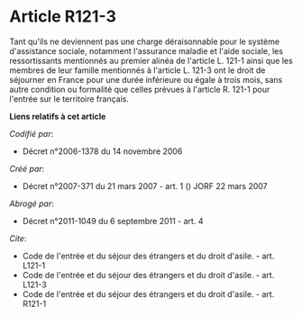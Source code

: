 # Article R121-3

Tant qu'ils ne deviennent pas une charge déraisonnable pour le système d'assistance sociale, notamment l'assurance maladie et
l'aide sociale, les ressortissants mentionnés au premier alinéa de l'article L. 121-1 ainsi que les membres de leur famille
mentionnés à l'article L. 121-3 ont le droit de séjourner en France pour une durée inférieure ou égale à trois mois, sans
autre condition ou formalité que celles prévues à l'article R. 121-1 pour l'entrée sur le territoire français.

**Liens relatifs à cet article**

_Codifié par_:

  - Décret n°2006-1378 du 14 novembre 2006

_Créé par_:

  - Décret n°2007-371 du 21 mars 2007 - art. 1 () JORF 22 mars 2007

_Abrogé par_:

  - Décret n°2011-1049 du 6 septembre 2011 - art. 4

_Cite_:

  - Code de l'entrée et du séjour des étrangers et du droit d'asile. - art. L121-1
  - Code de l'entrée et du séjour des étrangers et du droit d'asile. - art. L121-3
  - Code de l'entrée et du séjour des étrangers et du droit d'asile. - art. R121-1
